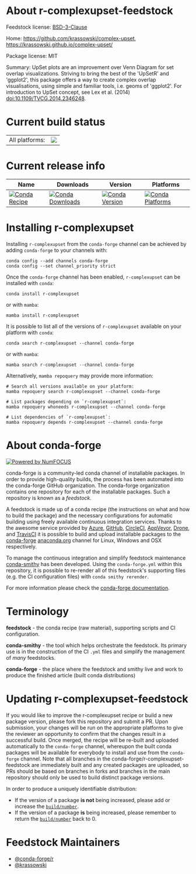About r-complexupset-feedstock
==============================

Feedstock license: [BSD-3-Clause](https://github.com/conda-forge/r-complexupset-feedstock/blob/main/LICENSE.txt)

Home: https://github.com/krassowski/complex-upset, https://krassowski.github.io/complex-upset/

Package license: MIT

Summary: UpSet plots are an improvement over Venn Diagram for set overlap visualizations. Striving to bring the best of the 'UpSetR' and 'ggplot2', this package offers a way to create complex overlap visualisations, using simple and familiar tools, i.e. geoms of 'ggplot2'. For introduction to UpSet concept, see Lex et al. (2014) <doi:10.1109/TVCG.2014.2346248>.

Current build status
====================


<table><tr><td>All platforms:</td>
    <td>
      <a href="https://dev.azure.com/conda-forge/feedstock-builds/_build/latest?definitionId=12417&branchName=main">
        <img src="https://dev.azure.com/conda-forge/feedstock-builds/_apis/build/status/r-complexupset-feedstock?branchName=main">
      </a>
    </td>
  </tr>
</table>

Current release info
====================

| Name | Downloads | Version | Platforms |
| --- | --- | --- | --- |
| [![Conda Recipe](https://img.shields.io/badge/recipe-r--complexupset-green.svg)](https://anaconda.org/conda-forge/r-complexupset) | [![Conda Downloads](https://img.shields.io/conda/dn/conda-forge/r-complexupset.svg)](https://anaconda.org/conda-forge/r-complexupset) | [![Conda Version](https://img.shields.io/conda/vn/conda-forge/r-complexupset.svg)](https://anaconda.org/conda-forge/r-complexupset) | [![Conda Platforms](https://img.shields.io/conda/pn/conda-forge/r-complexupset.svg)](https://anaconda.org/conda-forge/r-complexupset) |

Installing r-complexupset
=========================

Installing `r-complexupset` from the `conda-forge` channel can be achieved by adding `conda-forge` to your channels with:

```
conda config --add channels conda-forge
conda config --set channel_priority strict
```

Once the `conda-forge` channel has been enabled, `r-complexupset` can be installed with `conda`:

```
conda install r-complexupset
```

or with `mamba`:

```
mamba install r-complexupset
```

It is possible to list all of the versions of `r-complexupset` available on your platform with `conda`:

```
conda search r-complexupset --channel conda-forge
```

or with `mamba`:

```
mamba search r-complexupset --channel conda-forge
```

Alternatively, `mamba repoquery` may provide more information:

```
# Search all versions available on your platform:
mamba repoquery search r-complexupset --channel conda-forge

# List packages depending on `r-complexupset`:
mamba repoquery whoneeds r-complexupset --channel conda-forge

# List dependencies of `r-complexupset`:
mamba repoquery depends r-complexupset --channel conda-forge
```


About conda-forge
=================

[![Powered by
NumFOCUS](https://img.shields.io/badge/powered%20by-NumFOCUS-orange.svg?style=flat&colorA=E1523D&colorB=007D8A)](https://numfocus.org)

conda-forge is a community-led conda channel of installable packages.
In order to provide high-quality builds, the process has been automated into the
conda-forge GitHub organization. The conda-forge organization contains one repository
for each of the installable packages. Such a repository is known as a *feedstock*.

A feedstock is made up of a conda recipe (the instructions on what and how to build
the package) and the necessary configurations for automatic building using freely
available continuous integration services. Thanks to the awesome service provided by
[Azure](https://azure.microsoft.com/en-us/services/devops/), [GitHub](https://github.com/),
[CircleCI](https://circleci.com/), [AppVeyor](https://www.appveyor.com/),
[Drone](https://cloud.drone.io/welcome), and [TravisCI](https://travis-ci.com/)
it is possible to build and upload installable packages to the
[conda-forge](https://anaconda.org/conda-forge) [anaconda.org](https://anaconda.org/)
channel for Linux, Windows and OSX respectively.

To manage the continuous integration and simplify feedstock maintenance
[conda-smithy](https://github.com/conda-forge/conda-smithy) has been developed.
Using the ``conda-forge.yml`` within this repository, it is possible to re-render all of
this feedstock's supporting files (e.g. the CI configuration files) with ``conda smithy rerender``.

For more information please check the [conda-forge documentation](https://conda-forge.org/docs/).

Terminology
===========

**feedstock** - the conda recipe (raw material), supporting scripts and CI configuration.

**conda-smithy** - the tool which helps orchestrate the feedstock.
                   Its primary use is in the construction of the CI ``.yml`` files
                   and simplify the management of *many* feedstocks.

**conda-forge** - the place where the feedstock and smithy live and work to
                  produce the finished article (built conda distributions)


Updating r-complexupset-feedstock
=================================

If you would like to improve the r-complexupset recipe or build a new
package version, please fork this repository and submit a PR. Upon submission,
your changes will be run on the appropriate platforms to give the reviewer an
opportunity to confirm that the changes result in a successful build. Once
merged, the recipe will be re-built and uploaded automatically to the
`conda-forge` channel, whereupon the built conda packages will be available for
everybody to install and use from the `conda-forge` channel.
Note that all branches in the conda-forge/r-complexupset-feedstock are
immediately built and any created packages are uploaded, so PRs should be based
on branches in forks and branches in the main repository should only be used to
build distinct package versions.

In order to produce a uniquely identifiable distribution:
 * If the version of a package **is not** being increased, please add or increase
   the [``build/number``](https://docs.conda.io/projects/conda-build/en/latest/resources/define-metadata.html#build-number-and-string).
 * If the version of a package **is** being increased, please remember to return
   the [``build/number``](https://docs.conda.io/projects/conda-build/en/latest/resources/define-metadata.html#build-number-and-string)
   back to 0.

Feedstock Maintainers
=====================

* [@conda-forge/r](https://github.com/conda-forge/r/)
* [@krassowski](https://github.com/krassowski/)

